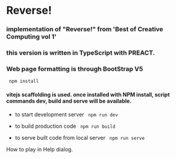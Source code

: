 # Reverse!
### implementation of "Reverse!" from 'Best of Creative Computing vol 1'

### this version is written in TypeScript with PREACT.
### Web page formatting is through BootStrap V5


<code> npm install </code>

#### vitejs scaffolding is used. once installed with NPM install, script commands dev, build and serve will be available.

- to start development server
  <code>
  npm run dev </code>

- to build production code
  <code>
  npm run build </code>

- to serve built code from local server
  <code>
  npm run serve </code>
  
How to play in Help dialog.

